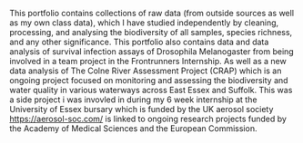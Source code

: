 This portfolio contains collections of raw data (from outside sources as well as my own class data), which I have studied independently by cleaning, processing, and analysing the biodiversity of all samples, species richness, and any other significance. This portfolio also contains data and data analysis of survival infection assays of Drosophila Melanogaster from being involved in a team project in the Frontrunners Internship. 
As well as a new data analysis of The Colne River Assessment Project (CRAP) which is an ongoing project focused on monitoring and assessing the biodiversity and water quality in various waterways across East Essex and Suffolk. This was a side project i was invovled in during my 6 week internship at the University of Essex bursary which is funded by the UK aerosol society https://aerosol-soc.com/ is linked to ongoing research projects funded by the Academy of Medical Sciences and the European Commission.
